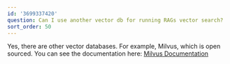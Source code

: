 ```yaml
---
id: '3699337420'
question: Can I use another vector db for running RAGs vector search?
sort_order: 50
---
```


Yes, there are other vector databases. For example, Milvus, which is open sourced. You can see the documentation here: [Milvus Documentation](https://milvus.io/docs/overview.md)